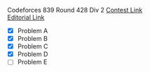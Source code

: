 Codeforces 839 Round 428 Div 2
[Contest Link](http://codeforces.com/contest/839)  
[Editorial Link](http://codeforces.com/blog/entry/53815)  

- [x] Problem A  
- [x] Problem B  
- [x] Problem C  
- [x] Problem D  
- [ ] Problem E  
